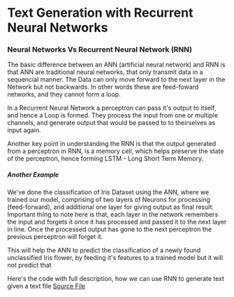 # Text Generation with Recurrent Neural Networks

### Neural Networks Vs Recurrent Neural Network (RNN)

The basic difference between an ANN (artificial neural network) and RNN is that ANN are traditional neural networks, that only transmit data in a sequencial manner. The Data can only move forward to the next layer in the Network but not backwards. In other words these are feed-foward networks, and they cannot form a loop. 

In a Recurrent Neural Network a perceptron can pass it's output to itself, and hence a Loop is formed. They process the input from one or multiple channels, and generate output that would be passed to to theirselves as input again. 

Another key point in understanding the RNN is that the output generated from a perceptron in RNN, is a memory cell, which helps preserve the state of the perceptron, hence forming LSTM - Long Short Term Memory. 

##### Another Example

We've done the classification of Iris Dataset using the ANN, where we trained our model, comprising of two layers of Neurons for processing (feed-forward), and additional one layer for giving output as final result. 
Important thing to note here is that, each layer in the network remembers the input and forgets it once it has processed and passed it to the next layer in line. Once the processed output has gone to the next perceptron the previous perceptron will forget it. 

This will help the ANN to predict the classification of a newly found unclassified Iris flower, by feeding it's features to a trained model but it will not predict that 

Here's the code with full description, how we can use RNN to generate text given a text file
[Source File](rnn_example.ipynb)
